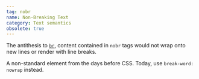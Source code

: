 ```yaml
---
tag: nobr
name: Non-Breaking Text
category: Text semantics
obsolete: true
---
```


The antithesis to [`br`](#br), content contained in `nobr` tags would not wrap onto new lines or render with line breaks.

A non-standard element from the days before CSS. Today, use `break-word: nowrap` instead.
